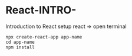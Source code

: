 # React-INTRO-
Introduction to React
setup react => open terminal

```
npx create-react-app app-name
cd app-name
npm install
```


